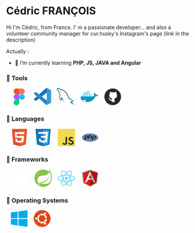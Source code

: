 # Cédric FRANÇOIS

Hi I'm Cédric, from France.
I' m a passionate developer... and also a volunteer community manager for cur.husky's Instagram's page (link in the description)

Actually :

- 🌱 I’m currently learning **PHP, JS, JAVA and Angular**

### 🧰 Tools

&nbsp;&nbsp;
![img_vscode](./img/Figma.svg)
&nbsp;&nbsp;
![img_vscode](./img/vscode.svg)
&nbsp;&nbsp;
![img_sql](./img/mysql.svg)
&nbsp;&nbsp;
![img_docker](./img/docker.svg)
&nbsp;&nbsp;
![img_git](./img/github.svg)

### 🧰 Languages
&nbsp;&nbsp;
![img_html](./img/html.svg)
&nbsp;&nbsp;
![img_css](./img/css.svg)
&nbsp;&nbsp;
![img_javascript](./img/javascript.svg)
&nbsp;&nbsp;
![img_php](./img/php.svg)

### 🧰 Frameworks
&nbsp;&nbsp;
![img_html](./img/symfony-dark.svg)
&nbsp;&nbsp;
![img_html](./img/springboot.svg)
&nbsp;&nbsp;
![img_html](./img/React.svg)
&nbsp;&nbsp;
![img_html](./img/Angular.svg)


### 🧰 Operating Systems
&nbsp;&nbsp;
![img_vscode](./img/windows.svg)
&nbsp;&nbsp;
![img_vscode](./img/ubuntu.svg)
